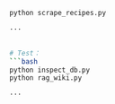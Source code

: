 
```bash
python scrape_recipes.py

···


# Test：
```bash
python inspect_db.py
python rag_wiki.py

···
